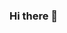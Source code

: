 ### Hi there 👋

<!--
**emilybee22/emilybee22** is a ✨ _special_ ✨ repository because its `README.md` (this file) appears on your GitHub profile.


- 🌱 I’m currently learning about GitHub
- 😄 Pronouns: she/her
- ⚡ Fun fact: I am scared of geese!
-->
